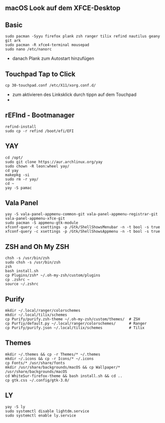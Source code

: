 ## macOS Look auf dem XFCE-Desktop
## Basic
```
sudo pacman -Syyu firefox plank zsh ranger tilix refind nautilus geany git ark
sudo pacman -R xfce4-terminal mousepad
sudo nano /etc/nanorc
```
- danach Plank zum Autostart hinzufügen

## Touchpad Tap to Click
```
cp 30-touchpad.conf /etc/X11/xorg.conf.d/
```
- zum aktivieren des Linksklick durch tippn auf dem Touchpad
- 
## rEFInd - Bootmanager
```
refind-install
sudo cp -r refind /boot/efi/EFI
```

## YAY
```
cd /opt/
sudo git clone https://aur.archlinux.org/yay
sudo chown -R leon:wheel yay/
cd yay
makepkg -si
sudo rm -r yay/
cd ~
yay -S pamac
```

## Vala Panel
```
yay -S vala-panel-appmenu-common-git vala-panel-appmenu-registrar-git vala-panel-appmenu-xfce-git
sudo pacman -S appmenu-gtk-module
xfconf-query -c xsettings -p /Gtk/ShellShowsMenubar -n -t bool -s true
xfconf-query -c xsettings -p /Gtk/ShellShowsAppmenu -n -t bool -s true
```

## ZSH and Oh My ZSH
```
chsh -s /usr/bin/zsh
sudo chsh -s /usr/bin/zsh
zsh
bash install.sh
cp Plugins/zsh* ~/.oh-my-zsh/custom/plugins
cp .zshrc ~
source ~/.zshrc
```

## Purify
```
mkdir ~/.local/ranger/colorschemes
mkdir ~/.local/tilix/schemes
cp Purify/purify.zsh-theme ~/.oh-my-zsh/custom/themes/	# ZSH
cp Purfiy/default.py ~/.local/ranger/colorschemes/		# Ranger
cp Purify/purify.json ~/.local/tilix/schemes			# Tilix
```

## Themes
```
mkdir ~/.themes && cp -r Themes/* ~/.themes
mkdir ~/.icons && cp -r Icons/* ~/.icons
cp Fonts/* /usr/share/fonts
mkdir /usr/share/backgrounds/macOS && cp Wallpaper/* /usr/share/backgrounds/macOS
cd WhiteSur-firefox-theme && bash install.sh && cd ..
cp gtk.css ~/.config/gtk-3.0/
```

## LY
```
yay -S ly
sudo systemctl disable lightdm.service
sudo systemctl enable ly.service
```
